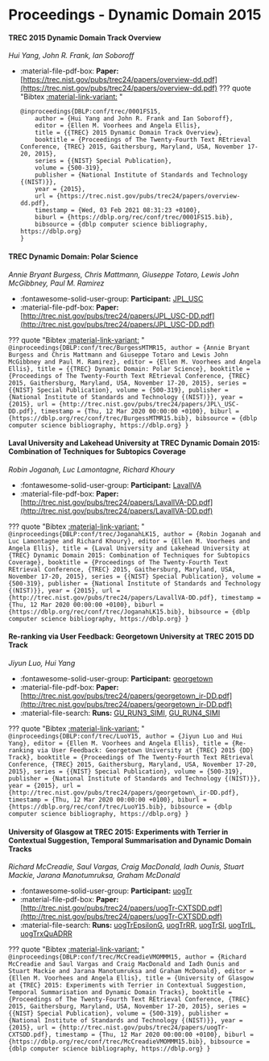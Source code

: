 # Proceedings - Dynamic Domain 2015 

#### TREC 2015 Dynamic Domain Track Overview

_Hui Yang, John R. Frank, Ian Soboroff_

- :material-file-pdf-box: **Paper:** [https://trec.nist.gov/pubs/trec24/papers/overview-dd.pdf](https://trec.nist.gov/pubs/trec24/papers/overview-dd.pdf)
??? quote "Bibtex [:material-link-variant:](https://dblp.org/rec/conf/trec/0001FS15.bib) "
	```
	@inproceedings{DBLP:conf/trec/0001FS15,
		author = {Hui Yang and John R. Frank and Ian Soboroff},
		editor = {Ellen M. Voorhees and Angela Ellis},
		title = {{TREC} 2015 Dynamic Domain Track Overview},
		booktitle = {Proceedings of The Twenty-Fourth Text REtrieval Conference, {TREC} 2015, Gaithersburg, Maryland, USA, November 17-20, 2015},
		series = {{NIST} Special Publication},
		volume = {500-319},
		publisher = {National Institute of Standards and Technology {(NIST)}},
		year = {2015},
		url = {https://trec.nist.gov/pubs/trec24/papers/overview-dd.pdf},
		timestamp = {Wed, 03 Feb 2021 08:31:23 +0100},
		biburl = {https://dblp.org/rec/conf/trec/0001FS15.bib},
		bibsource = {dblp computer science bibliography, https://dblp.org}
	}
	```

#### TREC Dynamic Domain: Polar Science

_Annie Bryant Burgess, Chris Mattmann, Giuseppe Totaro, Lewis John McGibbney, Paul M. Ramirez_

- :fontawesome-solid-user-group: **Participant:** [JPL_USC](./participants.md#jpl_usc)
- :material-file-pdf-box: **Paper:** [http://trec.nist.gov/pubs/trec24/papers/JPL_USC-DD.pdf](http://trec.nist.gov/pubs/trec24/papers/JPL_USC-DD.pdf)

??? quote "Bibtex [:material-link-variant:](https://dblp.org/rec/conf/trec/BurgessMTMR15.bib) "
	```
	@inproceedings{DBLP:conf/trec/BurgessMTMR15,
		author = {Annie Bryant Burgess and Chris Mattmann and Giuseppe Totaro and Lewis John McGibbney and Paul M. Ramirez},
		editor = {Ellen M. Voorhees and Angela Ellis},
		title = {{TREC} Dynamic Domain: Polar Science},
		booktitle = {Proceedings of The Twenty-Fourth Text REtrieval Conference, {TREC} 2015, Gaithersburg, Maryland, USA, November 17-20, 2015},
		series = {{NIST} Special Publication},
		volume = {500-319},
		publisher = {National Institute of Standards and Technology {(NIST)}},
		year = {2015},
		url = {http://trec.nist.gov/pubs/trec24/papers/JPL\_USC-DD.pdf},
		timestamp = {Thu, 12 Mar 2020 00:00:00 +0100},
		biburl = {https://dblp.org/rec/conf/trec/BurgessMTMR15.bib},
		bibsource = {dblp computer science bibliography, https://dblp.org}
	}
	```

#### Laval University and Lakehead University at TREC Dynamic Domain  2015: Combination of Techniques for Subtopics Coverage

_Robin Joganah, Luc Lamontagne, Richard Khoury_

- :fontawesome-solid-user-group: **Participant:** [LavallVA](./participants.md#lavallva)
- :material-file-pdf-box: **Paper:** [http://trec.nist.gov/pubs/trec24/papers/LavallVA-DD.pdf](http://trec.nist.gov/pubs/trec24/papers/LavallVA-DD.pdf)

??? quote "Bibtex [:material-link-variant:](https://dblp.org/rec/conf/trec/JoganahLK15.bib) "
	```
	@inproceedings{DBLP:conf/trec/JoganahLK15,
		author = {Robin Joganah and Luc Lamontagne and Richard Khoury},
		editor = {Ellen M. Voorhees and Angela Ellis},
		title = {Laval University and Lakehead University at {TREC} Dynamic Domain 2015: Combination of Techniques for Subtopics Coverage},
		booktitle = {Proceedings of The Twenty-Fourth Text REtrieval Conference, {TREC} 2015, Gaithersburg, Maryland, USA, November 17-20, 2015},
		series = {{NIST} Special Publication},
		volume = {500-319},
		publisher = {National Institute of Standards and Technology {(NIST)}},
		year = {2015},
		url = {http://trec.nist.gov/pubs/trec24/papers/LavallVA-DD.pdf},
		timestamp = {Thu, 12 Mar 2020 00:00:00 +0100},
		biburl = {https://dblp.org/rec/conf/trec/JoganahLK15.bib},
		bibsource = {dblp computer science bibliography, https://dblp.org}
	}
	```

#### Re-ranking via User Feedback: Georgetown University at TREC 2015  DD Track

_Jiyun Luo, Hui Yang_

- :fontawesome-solid-user-group: **Participant:** [georgetown](./participants.md#georgetown)
- :material-file-pdf-box: **Paper:** [http://trec.nist.gov/pubs/trec24/papers/georgetown_ir-DD.pdf](http://trec.nist.gov/pubs/trec24/papers/georgetown_ir-DD.pdf)
- :material-file-search: **Runs:** [GU_RUN3_SIMI](./runs.md#gu_run3_simi), [GU_RUN4_SIMI](./runs.md#gu_run4_simi)

??? quote "Bibtex [:material-link-variant:](https://dblp.org/rec/conf/trec/LuoY15.bib) "
	```
	@inproceedings{DBLP:conf/trec/LuoY15,
		author = {Jiyun Luo and Hui Yang},
		editor = {Ellen M. Voorhees and Angela Ellis},
		title = {Re-ranking via User Feedback: Georgetown University at {TREC} 2015 {DD} Track},
		booktitle = {Proceedings of The Twenty-Fourth Text REtrieval Conference, {TREC} 2015, Gaithersburg, Maryland, USA, November 17-20, 2015},
		series = {{NIST} Special Publication},
		volume = {500-319},
		publisher = {National Institute of Standards and Technology {(NIST)}},
		year = {2015},
		url = {http://trec.nist.gov/pubs/trec24/papers/georgetown\_ir-DD.pdf},
		timestamp = {Thu, 12 Mar 2020 00:00:00 +0100},
		biburl = {https://dblp.org/rec/conf/trec/LuoY15.bib},
		bibsource = {dblp computer science bibliography, https://dblp.org}
	}
	```

#### University of Glasgow at TREC 2015: Experiments with Terrier in  Contextual Suggestion, Temporal Summarisation and Dynamic Domain Tracks

_Richard McCreadie, Saul Vargas, Craig MacDonald, Iadh Ounis, Stuart Mackie, Jarana Manotumruksa, Graham McDonald_

- :fontawesome-solid-user-group: **Participant:** [uogTr](./participants.md#uogtr)
- :material-file-pdf-box: **Paper:** [http://trec.nist.gov/pubs/trec24/papers/uogTr-CXTSDD.pdf](http://trec.nist.gov/pubs/trec24/papers/uogTr-CXTSDD.pdf)
- :material-file-search: **Runs:** [uogTrEpsilonG](./runs.md#uogtrepsilong), [uogTrRR](./runs.md#uogtrrr), [uogTrSI](./runs.md#uogtrsi), [uogTrIL](./runs.md#uogtril), [uogTrxQuADRR](./runs.md#uogtrxquadrr)

??? quote "Bibtex [:material-link-variant:](https://dblp.org/rec/conf/trec/McCreadieVMOMMM15.bib) "
	```
	@inproceedings{DBLP:conf/trec/McCreadieVMOMMM15,
		author = {Richard McCreadie and Saul Vargas and Craig MacDonald and Iadh Ounis and Stuart Mackie and Jarana Manotumruksa and Graham McDonald},
		editor = {Ellen M. Voorhees and Angela Ellis},
		title = {University of Glasgow at {TREC} 2015: Experiments with Terrier in Contextual Suggestion, Temporal Summarisation and Dynamic Domain Tracks},
		booktitle = {Proceedings of The Twenty-Fourth Text REtrieval Conference, {TREC} 2015, Gaithersburg, Maryland, USA, November 17-20, 2015},
		series = {{NIST} Special Publication},
		volume = {500-319},
		publisher = {National Institute of Standards and Technology {(NIST)}},
		year = {2015},
		url = {http://trec.nist.gov/pubs/trec24/papers/uogTr-CXTSDD.pdf},
		timestamp = {Thu, 12 Mar 2020 00:00:00 +0100},
		biburl = {https://dblp.org/rec/conf/trec/McCreadieVMOMMM15.bib},
		bibsource = {dblp computer science bibliography, https://dblp.org}
	}
	```

